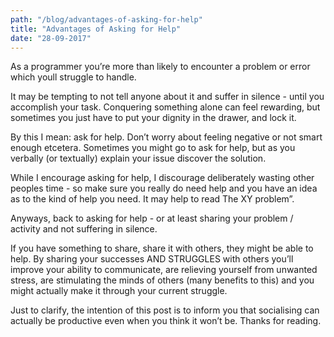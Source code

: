 ```yaml
--- 
path: "/blog/advantages-of-asking-for-help"
title: "Advantages of Asking for Help" 
date: "28-09-2017" 
--- 
```


As a programmer you’re more than likely to encounter a problem or error which youll struggle to handle.

It may be tempting to not tell anyone about it and suffer in silence - until you accomplish your task. Conquering something alone can feel rewarding, but sometimes you just have to put your dignity in the drawer, and lock it.

By this I mean: ask for help. Don’t worry about feeling negative or not smart enough etcetera. Sometimes you might go to ask for help, but as you verbally (or textually) explain your issue discover the solution.

While I encourage asking for help, I discourage deliberately wasting other peoples time - so make sure you really do need help and you have an idea as to the kind of help you need. It may help to read The XY problem”.

Anyways, back to asking for help - or at least sharing your problem / activity and not suffering in silence.

If you have something to share, share it with others, they might be able to help. By sharing your successes AND STRUGGLES with others you’ll improve your ability to communicate, are relieving yourself from unwanted stress, are stimulating the minds of others (many benefits to this) and you might actually make it through your current struggle.

Just to clarify, the intention of this post is to inform you that socialising can actually be productive even when you think it won’t be. Thanks for reading.

